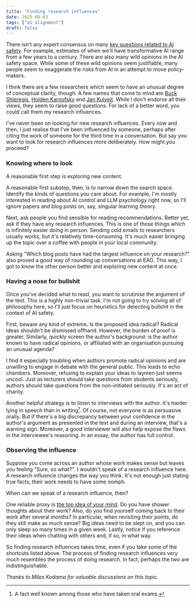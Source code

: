 ```yaml
---
title: "Finding research influences"
date: 2025-08-03
tags: ["ai-alignment"]
draft: false
---
```


There isn't any expert consensus on many [key questions related to AI safety](https://isabeldahlgren.github.io/the-spectrum-of-views-on-ai-safety/). For example, estimates of when we'll have transformative AI range from a few years to a century. There are also many wild opinions in the AI safety space. While some of these wild opinions seem justifiable, many people seem to exaggerate the risks from AI in an attempt to move policy-makers.

I think there are a few researchers which seem to have an unusual degree of conceptual clarity, though. A few names that come to mind are [Buck Shleregis](https://substack.com/@redwoodresearch?utm_source=about-page), [Holden Karnofsky](https://www.cold-takes.com/cold-takes-on-ai/) and [Jan Kulveit](https://www.lesswrong.com/users/jan_kulveit?from=search_autocomplete). While I don't endorse all their views, they seem to raise good questions. For lack of a better word, you could call them my research influences.

I've never been on looking for new research influences. Every now and then, I just realise that I've been influenced by someone, perhaps after citing the work of someone for the third time in a conversation. But say you want to look for research influences more deliberately. How might you proceed?

### Knowing where to look

A reasonable first step is exploring new content.

A reasonable first substep, then, is to narrow down the search space. Identify the kinds of questions you care about. For example, I'm mostly interested in reading about AI control and LLM psychology right now, so I'll ignore papers and blog posts on, say, singular learning theory.

Next, ask people you find sensible for reading recommendations. Better yet, ask if they have any research influences. This is one of those things which is infinitely easier doing in person. Sending cold emails to researchers usually works, but it's relatively time-consuming. It's much easier bringing up the topic over a coffee with people in your local community.

Asking "Which blog posts have had the largest influence on your research?" also proved a good way of rounding up conversations at EAG. This way, I got to know the other person better and exploring new content at once.

### Having a nose for bullshit

Once you've decided what to read, you want to scrutinise the argument of the text. This is a highly non-trivial task. I'm not going to try solving all of philosophy here, so I'll just focus on heuristics for detecting bullshit in the context of AI safety.

First, beware any kind of extreme. Is the proposed idea radical? Radical ideas shouldn't be dismissed offhand. However, the burden of proof is greater. Similarly, quickly screen the author's background: is the author known to have radical opinions, or affiliated with an organisation pursuing an unusual agenda?

I find it especially troubling when authors promote radical opinions and are unwilling to engage in debate with the general public. This leads to echo chambers. Moreover, refusing to explain your ideas to laymen just seems uncool. Just as lecturers should take questions from students seriously, authors should take questions from the non-initiated seriously. It's an act of charity.

Another helpful strategy is to listen to interviews with the author. It's harder lying in speech than in writing[^oral]. Of course, not everyone is as persuasive orally. But if there's a big discrepancy between your confidence in the author's argument as presented in the text and during an interview, that's a warning sign. Moreover, a good interviewer will also help expose the flaws in the interviewee's reasoning. In an essay, the author has full control.

### Observing the influence

Suppose you come across an author whose work makes sense but leaves you feeling "Sure, so what?". I wouldn't speak of a research influence here. A research influence changes the way you think. It's not enough just stating true facts; their work needs to have some oomph.

When can we speak of a research influence, then?

One reliable proxy is [the top idea of your mind](https://www.paulgraham.com/top.html). Do you have shower thoughts about their work? Also, do you find yourself coming back to their work after several months? In particular, when revisiting their points, do they still make as much sense? Big ideas need to be slept on, and you can only sleep so many times in a given week. Lastly, notice if you reference their ideas when chatting with others and, if so, in what way.

So finding research influences takes time, even if you take some of the shortcuts listed above. The process of finding research influences very much resembles the process of doing research. In fact, perhaps the two are indistinguishable.

*Thanks to Miles Kodama for valuable discussions on this topic.*

[^oral]: A fact well known among those who have taken oral exams.
